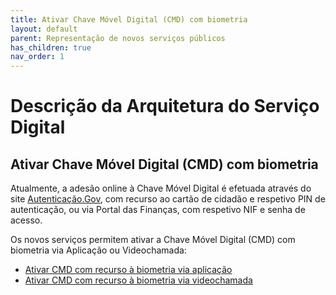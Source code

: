 ```yaml
---
title: Ativar Chave Móvel Digital (CMD) com biometria
layout: default
parent: Representação de novos serviços públicos
has_children: true
nav_order: 1
---
```





# Descrição da Arquitetura do Serviço Digital

## Ativar Chave Móvel Digital (CMD) com biometria

Atualmente, a adesão online à Chave Móvel Digital é efetuada através do site [Autenticação.Gov](https://www.autenticacao.gov.pt/), com recurso ao cartão de cidadão e respetivo PIN de autenticação, ou via Portal das Finanças, com respetivo NIF e senha de acesso.

Os novos serviços permitem ativar a Chave Móvel Digital (CMD) com biometria via Aplicação ou Videochamada:

- [Ativar CMD com recurso à biometria via aplicação](/GuiasMosaico/servicos-de-nova-geracao/representacao-de-novos-servicos-publicos/ativar-chave-movel-digital-cmd-com-biometria/ativar-cmd-com-recurso-a-biometria-via-aplicacao.html)
- [Ativar CMD com recurso à biometria via videochamada](/GuiasMosaico/servicos-de-nova-geracao/representacao-de-novos-servicos-publicos/ativar-chave-movel-digital-cmd-com-biometria/ativar-cmd-com-recurso-a-biometria-via-videochamada.html)
